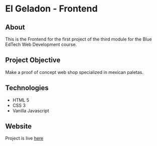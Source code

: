 <body>
  <h1>El Geladon - Frontend</h1>
  <h2>About</h2>
  <p>This is the Frontend for the first project of the third module for the Blue EdTech Web Development course.</p>
  <h2>Project Objective</h2>
  <p>
    Make a proof of concept web shop specialized in mexican paletas.
  </p>
  <h2>Technologies</h2>
  <p>
    <ul>
      <li>HTML 5</li>
      <li>CSS 3</li>
      <li>Vanilla Javascript</li>
    </ul>
  </p>
  <h2>Website</h2>
  <p>Project is live <a href="https://jsvanilla-el-geladon.vercel.app/" target="_blank">here</a></p>
</body>